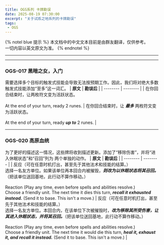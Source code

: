 ```yaml
---
title: OGS系列 卡牌勘误
date: 2025-08-19 07:30:00
excerpt: "关于试炼之地系列的卡牌勘误"
tags:
 - OGS
---
```

{% notel blue 提示 %}
本文档中的中文文本目前是由群友翻译，仅供参考。  
一切内容以英文原文为准。
{% endnotel %}
***
***
### OGS-017	黑暗之女，入门
需要选择多个目标的触发式技能会导致无法按预期工作。因此，我们将对绝大多数触发式技能添加“至多”这一词汇。
| **原文** | **勘误后** |
| -------- | -------- |
| 在你回合结束时，让两枚符文变为活跃状态。<br><br>At the end of your turn, ready 2 runes. | 在你回合结束时，让 ___最多___ 两枚符文变为活跃状态。<br><br>At the end of your turn, ready ___up to___ 2 runes. |

***
### OGS-020	高原血统
为了更好的描述这一情况，这些牌将收到描述更新。添加了“移除伤害”，并将“进入休眠状态”和“召回”列为
两个单独的动作。
| **原文** | **勘误后** |
| -------- | -------- |
| 反应（可在任意时机打出，甚至先于其他法术和技能的结算。）<br>选择一名友方单位。如果该单位再本回合内被摧毁，___则改为以休眠状态将其召回。___（把该单位送回基地，此行动不算作移动。）<br><br>Reaction (Play any time, even before spells and abilities resolve.)<br>Choose a friendly unit. The next time it dies this turn, ___recall it exhausted instead.___ (Send it to base. This isn't a move.) | 反应（可在任意时机打出，甚至先于其他法术和技能的结算。）<br>选择一名友方单位。本回合内，在该单位下次被摧毁时，___改为移除其所受伤害，让其进入休眠状态，并将其召回。___（把该单位送回基地，此行动不算作移动。）<br><br>Reaction (Play any time, even before spells and abilities resolve.)<br>Choose a friendly unit. The next time it would die this turn, ___heal it, exhaust it, and recall it instead.___ (Send it to base. This isn't a move.) |
